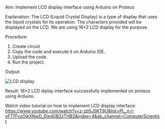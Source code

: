 Aim:
Implement LCD display interface using Arduino on Proteus

Explanation:
The LCD (Liquid Crystal Display) is a type of display that uses the liquid crystals for its operation. 
The characters provided will be displayed on the LCD. We are using 16*2 LCD display for the purpose.

Procedure:
1) Create circuit
2) Copy the code and execute it on Arduino IDE.
3) Upload the code.
4) Run the project.

Output:

![LCD display](https://user-images.githubusercontent.com/91663578/171653714-e64be5ab-622f-413d-929a-53bba5367f19.jpg)

Result:
16*2 LCD diplay interface successfully implemented on proteus using Arduino. 

Watch video tutorial on how to implement LCD display interface: 
https://www.youtube.com/watch?v=z-zb5J5KT9U&list=PL_n-I-vFT7FvzOjkXNwD_EledGB2zTHB2&index=4&ab_channel=ComputerScientist

